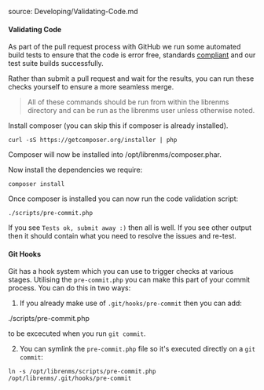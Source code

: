 source: Developing/Validating-Code.md

#### Validating Code

As part of the pull request process with GitHub we run some automated build tests to ensure that 
the code is error free, standards [compliant](http://docs.librenms.org/Developing/Code-Guidelines/)
and our test suite builds successfully.

Rather than submit a pull request and wait for the results, you can run these checks yourself to ensure 
a more seamless merge.

> All of these commands should be run from within the librenms directory and can be run as the librenms user 
unless otherwise noted.

Install composer (you can skip this if composer is already installed).

`curl -sS https://getcomposer.org/installer | php`

Composer will now be installed into /opt/librenms/composer.phar.

Now install the dependencies we require:

`composer install`

Once composer is installed you can now run the code validation script:

`./scripts/pre-commit.php`

If you see `Tests ok, submit away :)` then all is well. If you see other output then it should contain 
what you need to resolve the issues and re-test.

#### Git Hooks

Git has a hook system which you can use to trigger checks at various stages. Utilising the `pre-commit.php` 
you can make this part of your commit process. You can do this in two ways:

1. If you already make use of `.git/hooks/pre-commit` then you can add:

./scripts/pre-commit.php

to be excecuted when you run `git commit`.

2. You can symlink the `pre-commit.php` file so it's executed directly on a `git commit`:

`ln -s /opt/librenms/scripts/pre-commit.php /opt/librenms/.git/hooks/pre-commit`
